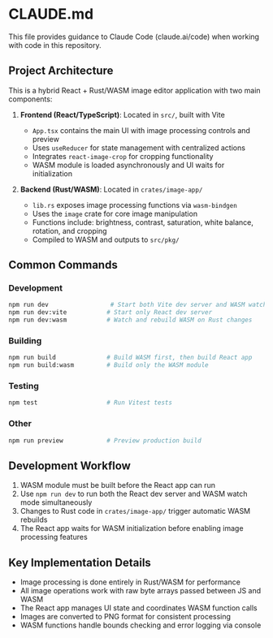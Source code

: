 # CLAUDE.md

This file provides guidance to Claude Code (claude.ai/code) when working with code in this repository.

## Project Architecture

This is a hybrid React + Rust/WASM image editor application with two main components:

1. **Frontend (React/TypeScript)**: Located in `src/`, built with Vite
   - `App.tsx` contains the main UI with image processing controls and preview
   - Uses `useReducer` for state management with centralized actions
   - Integrates `react-image-crop` for cropping functionality
   - WASM module is loaded asynchronously and UI waits for initialization

2. **Backend (Rust/WASM)**: Located in `crates/image-app/`
   - `lib.rs` exposes image processing functions via `wasm-bindgen`
   - Uses the `image` crate for core image manipulation
   - Functions include: brightness, contrast, saturation, white balance, rotation, and cropping
   - Compiled to WASM and outputs to `src/pkg/`

## Common Commands

### Development
```bash
npm run dev                 # Start both Vite dev server and WASM watch mode
npm run dev:vite           # Start only React dev server
npm run dev:wasm           # Watch and rebuild WASM on Rust changes
```

### Building
```bash
npm run build              # Build WASM first, then build React app
npm run build:wasm         # Build only the WASM module
```

### Testing
```bash
npm test                   # Run Vitest tests
```

### Other
```bash
npm run preview            # Preview production build
```

## Development Workflow

1. WASM module must be built before the React app can run
2. Use `npm run dev` to run both the React dev server and WASM watch mode simultaneously
3. Changes to Rust code in `crates/image-app/` trigger automatic WASM rebuilds
4. The React app waits for WASM initialization before enabling image processing features

## Key Implementation Details

- Image processing is done entirely in Rust/WASM for performance
- All image operations work with raw byte arrays passed between JS and WASM
- The React app manages UI state and coordinates WASM function calls
- Images are converted to PNG format for consistent processing
- WASM functions handle bounds checking and error logging via console
